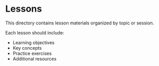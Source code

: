 # Lessons

This directory contains lesson materials organized by topic or session.

Each lesson should include:
- Learning objectives
- Key concepts
- Practice exercises
- Additional resources

